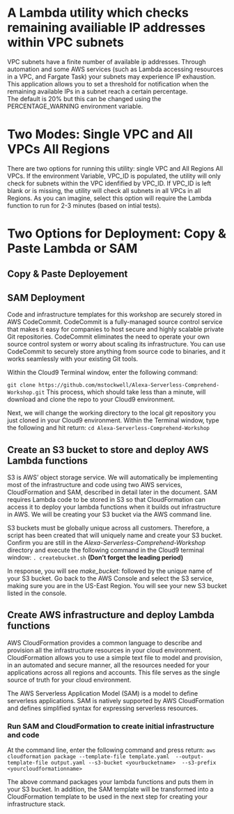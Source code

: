 # A Lambda utility which checks remaining availiable IP addresses within VPC subnets

VPC subnets have a finite number of available ip addresses.  Through automation and some AWS services (such as Lambda accessing resources in a VPC, and Fargate Task) 
your subnets may experience IP exhaustion. This application allows you to set a threshold for notification when the remaining available IPs in a subnet reach a certain percentage.  
The default is 20% but this can be changed using the PERCENTAGE_WARNING environment variable.  

# Two Modes: Single VPC and All VPCs All Regions
There are two options for running this utility: single VPC and All Regions All VPCs.  If the environment Variable, VPC_ID is populated,
the utility will only check for subnets within the VPC idenfified by VPC_ID.  If VPC_ID is left blank or is missing, the utility will
check all subnets in all VPCs in all Regions.  As you can imagine, select this option will require the Lambda function to run for 2-3 minutes (based on intial tests).

# Two Options for Deployment: Copy & Paste Lambda or SAM

## Copy & Paste Deployement

## SAM Deployment


Code and infrastructure templates for this workshop are securely stored in AWS CodeCommit.  CodeCommit is a fully-managed source control service that makes it easy for companies to host secure and highly scalable private Git repositories. CodeCommit eliminates the need to operate your own source control system or worry about scaling its infrastructure. You can use CodeCommit to securely store anything from source code to binaries, and it works seamlessly with your existing Git tools.

Within the Cloud9 Terminal window, enter the following command:

`git clone https://github.com/mstockwell/Alexa-Serverless-Comprehend-Workshop.git`  This process, which should take less than a minute, will download and clone the repo to your Cloud9 environment.

Next, we will change the working directory to the local git repository you just cloned in your Cloud9 environment.  Within the Terminal window, type the following and hit return: `cd Alexa-Serverless-Comprehend-Workshop`

## Create an S3 bucket to store and deploy AWS Lambda functions 

S3 is AWS’ object storage service.  We will automatically be implementing most of the infrastructure and code using two AWS services, CloudFormation and SAM, described in detail later in the document.  SAM requires Lambda code to be stored in S3 so that CloudFormation can access it to deploy your lambda functions when it builds out infrastructure in AWS.  We will be creating your S3 bucket via the AWS command line.  

S3 buckets must be globally unique across all customers.  Therefore, a script has been created that will uniquely name and create your S3 bucket.  Confirm you are still in the *Alexa-Serverless-Comprehend-Workshop* directory and execute the following command in the Cloud9 terminal window: `. createbucket.sh` **(Don’t forget the leading period)**

In response, you will see *make_bucket:* followed by the unique name of your S3 bucket.  Go back to the AWS Console and select the S3 service, making sure you are in the US-East Region.  You will see your new S3 bucket listed in the console.


## Create AWS infrastructure and deploy Lambda functions

AWS CloudFormation provides a common language to describe and provision all the infrastructure resources in your cloud environment. CloudFormation allows you to use a simple text file to model and provision, in an automated and secure manner, all the resources needed for your applications across all regions and accounts. This file serves as the single source of truth for your cloud environment. 

The AWS Serverless Application Model (SAM) is a model to define serverless applications. SAM is natively supported by AWS CloudFormation and defines simplified syntax for expressing serverless resources.

### Run SAM and CloudFormation to create initial infrastructure and code
At the command line, enter the following command and press return:
`aws cloudformation package --template-file template.yaml  --output-template-file output.yaml --s3-bucket <yourbucketname>  --s3-prefix <yourcloudformationname>`  

The above command packages your lambda functions and puts them in your S3 bucket.  In addition, the SAM template will be transformed into a CloudFormation template to be used in the next step for creating your infrastructure stack.